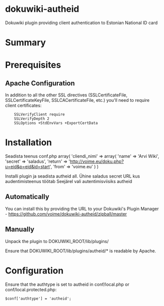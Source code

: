 dokuwiki-autheid
======================

Dokuwiki plugin providing client authentication to Estonian National ID card

# Summary

# Prerequisites

## Apache Configuration

In addition to all the other SSL directives (SSLCertificateFile, SSLCertificateKeyFile, SSLCACertificateFile, etc.) you'll need to require client certificates:

```
    SSLVerifyClient require
    SSLVerifyDepth 2
    SSLOptions +StdEnvVars +ExportCertData
```
# Installation
Seadista teenus
conf.php
array(
    'cliendi_nimi' => array(
    		'name' => 'Arvi Wiki',
    		'secret' => 'saladus',
    		'return' => 'http://voime.eu/doku.php?u=eid&p=eid&id=start',
    		'from' => 'voime.eu'
    	)
)

Installi plugin ja seadista autheid all.
Ühine saladus secret
URL kus audentimisteenus töötab
Seejärel vali autentimisviisiks autheid

## Automatically

You can install this by providing the URL to your Dokuwiki's Plugin Manager - https://github.com/voime/dokuwiki-autheid/zipball/master

## Manually

Unpack the plugin to DOKUWIKI_ROOT/lib/plugins/

Ensure that DOKUWIKI_ROOT/lib/plugins/autheid/* is readable by Apache.

# Configuration

Ensure that the authtype is set to autheid in conf/local.php or conf/local.protected.php:

```
$conf['authtype'] = 'autheid';
```
